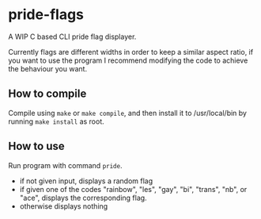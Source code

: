 # pride-flags
A WIP C based CLI pride flag displayer.

Currently flags are different widths in order to keep a similar aspect ratio,
if you want to use the program I recommend modifying the code to achieve the behaviour you want.

## How to compile
Compile using `make` or `make compile`, and then install it to /usr/local/bin by running `make install` as root.

## How to use
Run program with command `pride`.
- if not given input, displays a random flag
- if given one of the codes "rainbow", "les", "gay",
  "bi", "trans", "nb", or "ace", displays the corresponding flag.
- otherwise displays nothing
